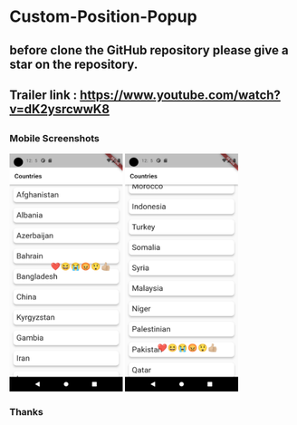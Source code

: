 # Custom-Position-Popup

## before clone the GitHub repository please give a star on the repository.

##
## Trailer link : https://www.youtube.com/watch?v=dK2ysrcwwK8
##

### Mobile Screenshots

 <div class="row"> 
   <img src="screenShots/m1.png" alt="Screenshot 1" width="200" height="420">
   <img src="screenShots/m2.png" alt="Screenshot 2" width="200" height="420"> 
 </div> 
 
 
 ### Thanks
